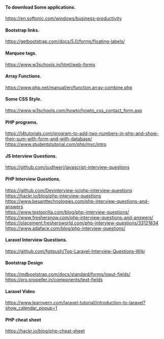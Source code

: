 #### To download Some applications.
https://en.softonic.com/windows/business-productivity

#### Bootstrap links.
https://getbootstrap.com/docs/5.0/forms/floating-labels/

#### Marquee tags.
https://www.w3schools.in/html/web-forms

#### Array Functions.
https://www.php.net/manual/en/function.array-combine.php

#### Some CSS Style.
https://www.w3schools.com/howto/howto_css_contact_form.asp

#### PHP programs.
https://t4tutorials.com/program-to-add-two-numbers-in-php-and-show-their-sum-with-form-and-with-database/ <br>
https://www.studentstutorial.com/php/mvc/intro

#### JS Interview Questions.
https://github.com/sudheerj/javascript-interview-questions

#### PHP Interview Questions.
https://github.com/Devinterview-io/php-interview-questions <br>
https://hackr.io/blog/php-interview-questions <br>
https://www.besanttechnologies.com/php-interview-questions-and-answers <br>
https://www.testgorilla.com/blog/php-interview-questions/ <br>
https://www.freshersnow.com/php-interview-questions-and-answers/ <br>
https://placement.freshersworld.com/php-interview-questions/33121834 <br>
https://www.adaface.com/blog/php-interview-questions/

#### Laravel Interview Questions.
https://github.com/fgitpush/Top-Laravel-Interview-Questions-Wiki

#### Bootstrap Design
https://mdbootstrap.com/docs/standard/forms/input-fields/ <br>
https://pro.propeller.in/components/text-fields

#### Laravel Video
https://www.learnvern.com/laravel-tutorial/introduction-to-laravel?show_calendar_popup=1

#### PHP cheat sheet
https://hackr.io/blog/php-cheat-sheet

